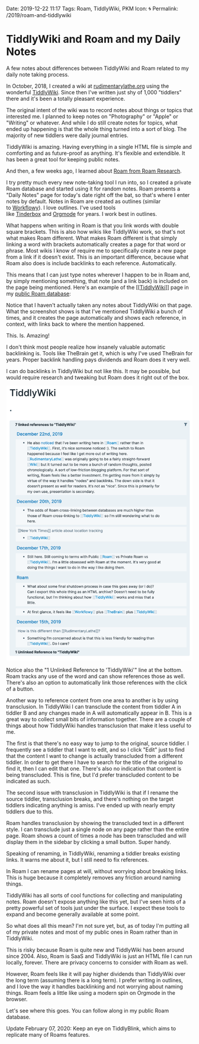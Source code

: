 Date: 2019-12-22 11:17
Tags: Roam, TiddlyWiki, PKM
Icon: 🌀
Permalink: /2019/roam-and-tiddlywiki

# TiddlyWiki and Roam and my Daily Notes


A few notes about differences between TiddlyWiki and Roam related to my daily note taking process.

In October, 2018, I created a wiki at [rudimentarylathe.org](https://rudimentarylathe.org/) using the wonderful [TiddlyWiki](https://tiddlywiki.com/). Since then I've written just shy of 1,000 "tiddlers" there and it's been a totally pleasant experience.

The original intent of the wiki was to record notes about things or topics that interested me. I planned to keep notes on "Photography" or "Apple" or "Writing" or whatever. And while I do still create notes for topics, what ended up happening is that the whole thing turned into a sort of blog. The majority of new tiddlers were daily journal entries.

TiddlyWiki is amazing. Having everything in a single HTML file is simple and comforting and as future-proof as anything. It's flexible and extendible. It has been a great tool for keeping public notes.

And then, a few weeks ago, I learned about [Roam from Roam Research](https://roamresearch.com/).

I try pretty much every new note-taking tool I run into, so I created a private Roam database and started using it for random notes. Roam presents a "Daily Notes" page for today's date right off the bat, so that's where I enter notes by default. Notes in Roam are created as outlines (similar to [Workflowy](https://workflowy.com/)). I love outlines. I've used tools like [Tinderbox](https://eastgate.com/Tinderbox/) and [Orgmode](https://orgmode.org/) for years. I work best in outlines.

What happens when writing in Roam is that you link words with double square brackets. This is also how wikis like TiddlyWiki work, so that's not what makes Roam different. What makes Roam different is that simply linking a word with brackets automatically creates a page for that word or phrase. Most wikis I know of require me to specifically create a new page from a link if it doesn't exist. This is an important difference, because what Roam also does is include backlinks to each reference. Automatically. 

This means that I can just type notes wherever I happen to be in Roam and, by simply mentioning something, that note (and a link back) is included on the page being mentioned. Here's an example of the [[[TiddlyWiki](https://roamresearch.com/#/app/jackbaty/page/Tn_PHaMMj)]] page in my [public Roam database](https://roamresearch.com/#/app/jackbaty):


Notice that I haven't actually taken any notes about TiddlyWiki on that page. What the screenshot shows is that I've mentioned TiddlyWiki a bunch of times, and it creates the page automatically and shows each reference, in context, with links back to where the mention happened.

This. Is. Amazing!

I don't think most people realize how insanely valuable automatic backlinking is. Tools like TheBrain get it, which is why I've used TheBrain for years. Proper backlink handling pays dividends and Roam does it very well.

I can do backlinks in TiddlyWiki but not like this. It may be possible, but would require research and tweaking but Roam does it right out of the box.

![](/_img/2019/191222_roam-screen-1.png)

Notice also the "1 Unlinked Reference to 'TiddlyWiki'" line at the bottom. Roam tracks any use of the word and can show references those as well. There's also an option to automatically link those references with the click of a button.

Another way to reference content from one area to another is by using transclusion. In TiddlyWiki I can transclude the content from tiddler A in tiddler B and any changes made in A will automatically appear in B. This is a great way to collect small bits of information together. There are a couple of things about how TiddlyWiki handles transclusion that make it less useful to me.

The first is that there's no easy way to jump to the original, source tiddler. I frequently see a tiddler that I want to edit, and so I click "Edit" just to find that the content I want to change is actually transcluded from a different tiddler. In order to get there I have to search for the title of the original to find it, then I can edit that one. There's also no indication that content is being transcluded. This is fine, but I'd prefer transcluded content to be indicated as such.

The second issue with transclusion in TiddlyWiki is that if I rename the source tiddler, transclusion breaks, and there's nothing on the target tiddlers indicating anything is amiss. I've ended up with nearly empty tiddlers due to this.

Roam handles transclusion by showing the transcluded text in a different style. I can transclude just a single node on any page rather than the entire page. Roam shows a count of times a node has been transcluded and will display them in the sidebar by clicking a small button. Super handy.

Speaking of renaming, in TiddlyWiki, renaming a tiddler breaks existing links. It warns me about it, but I still need to fix references.

In Roam I can rename pages at will, without worrying about breaking links. This is huge because it completely removes any friction around naming things.

TiddlyWiki has all sorts of cool functions for collecting and manipulating notes. Roam doesn't expose anything like this yet, but I've seen hints of a pretty powerful set of tools just under the surface. I expect these tools to expand and become generally available at some point.

So what does all this mean? I'm not sure yet, but, as of today I'm putting all of my private notes and most of my public ones in Roam rather than in TiddlyWiki.

This is risky because Roam is quite new and TiddlyWiki has been around since 2004. Also, Roam is SaaS and TiddlyWiki is just an HTML file I can run locally, forever. There are privacy concerns to consider with Roam as well.

However, Roam feels like it will pay higher dividends than TiddlyWiki over the long term (assuming there is a long term). I prefer writing in outlines, and I love the way it handles backlinking and not worrying about naming things. Roam feels a little like using a modern spin on Orgmode in the browser.

Let's see where this goes. You can follow along in my public Roam database.

Update February 07, 2020: Keep an eye on TiddlyBlink, which aims to replicate many of Roams features.